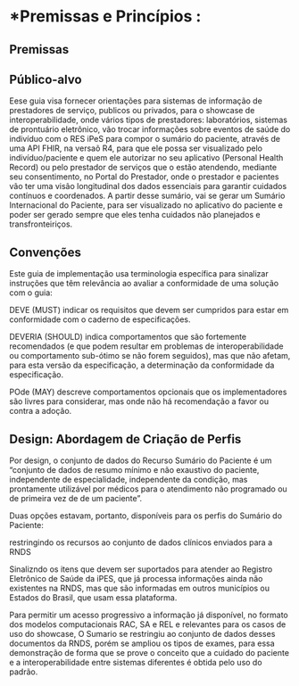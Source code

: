 # *Premissas e  Princípios :  

## Premissas

## Público-alvo

Eese guia visa fornecer orientações para sistemas de informação de prestadores de serviço, publicos ou privados, para o showcase de interoperabilidade, onde vários tipos de prestadores: laboratórios, sistemas de prontuário eletrônico, vão trocar informações sobre eventos de saúde do indivíduo com o RES iPeS para compor o sumário do paciente, através de uma API  FHIR, na versaõ R4, para que ele possa ser visualizado pelo indivíduo/paciente e quem ele autorizar no seu aplicativo (Personal Health Record) ou pelo prestador de serviços que o estão atendendo, mediante seu consentimento, no Portal do Prestador, onde o prestador e pacientes vão ter uma visão longitudinal dos dados essenciais para garantir cuidados contínuos e coordenados. A partir desse sumário, vai se gerar um Sumário Internacional do Paciente, para ser visualizado no aplicativo do paciente e poder ser gerado sempre que eles tenha cuidados não planejados e transfronteiriços.


## Convenções

Este guia de implementação usa terminologia específica para sinalizar instruções que têm relevância ao avaliar a conformidade de uma solução com o guia:

DEVE (MUST) indicar os requisitos que devem ser cumpridos para estar em conformidade com o caderno de especificações.

DEVERIA (SHOULD) indica comportamentos que são fortemente recomendados (e que podem resultar em problemas de interoperabilidade ou comportamento sub-ótimo se não forem seguidos), mas que não afetam, para esta versão da especificação, a determinação da conformidade da especificação.

POde (MAY) descreve comportamentos opcionais que os implementadores são livres para considerar, mas onde não há recomendação a favor ou contra a adoção.

## Design: Abordagem de Criação de Perfis

Por design, o conjunto de dados do Recurso Sumário do Paciente é um “conjunto de dados de resumo mínimo e não exaustivo do paciente, independente de especialidade, independente da condição, mas prontamente utilizável por médicos para o atendimento não programado ou de primeira vez de de um paciente”.

Duas opções estavam, portanto, disponíveis para os perfis do Sumário do Paciente:

restringindo os recursos ao conjunto de dados clínicos enviados para a RNDS

Sinalizndo os itens que devem ser suportados para atender ao Registro Eletrônico de Saúde da iPES, que já processa informações ainda não existentes na RNDS, mas que são informadas em outros municípios ou Estados do Brasil, que usam essa plataforma.

Para permitir um acesso progressivo a informação já disponível, no formato dos modelos computacionais RAC, SA e REL  e relevantes para os casos de uso do showcase, O Sumario se restringiu ao conjunto de dados desses documentos da RNDS, porém se ampliou os tipos de exames, para essa demonstração de forma que se prove o conceito  que a cuidado do paciente e a interoperabilidade entre sistemas diferentes é obtida pelo uso do padrão.